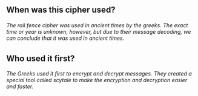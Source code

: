 
<h2> When was this cipher used?

<h6> The rail fence cipher was used in ancient times by the greeks. The exact time or year is unknown, however, but due to 
their message decoding, we can conclude that it was used in ancient times. 


<h2> Who used it first?

<h6>The Greeks used it first to encrypt and decrypt messages. They created a special tool called scytale to make the encryption
and decryption easier and faster. 
